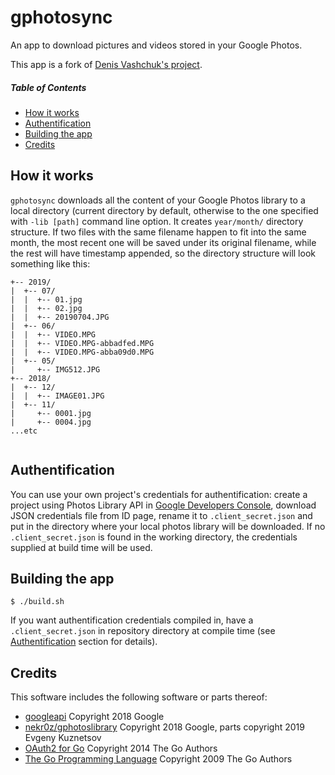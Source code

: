 # gphotosync
An app to download pictures and videos stored in  your Google Photos.

This app is a fork of [Denis Vashchuk's project](https://gitlab.com/denis4net/gphotosync).

##### Table of Contents
* [How it works](#how-it-works)
* [Authentification](#authentification)
* [Building the app](#building-the-app)
* [Credits](#credits)

## How it works
`gphotosync` downloads all the content of your Google Photos library to a local directory (current directory by default, otherwise to the one specified with `-lib [path]` command line option. It creates `year/month/` directory structure. If two files with the same filename happen to fit into the same month, the most recent one will be saved under its original filename, while the rest will have timestamp appended, so the directory structure will look something like this:
```
+-- 2019/
|  +-- 07/
|  |  +-- 01.jpg
|  |  +-- 02.jpg
|  |  +-- 20190704.JPG
|  +-- 06/
|  |  +-- VIDEO.MPG
|  |  +-- VIDEO.MPG-abbadfed.MPG
|  |  +-- VIDEO.MPG-abba09d0.MPG
|  +-- 05/
|     +-- IMG512.JPG
+-- 2018/
|  +-- 12/
|  |  +-- IMAGE01.JPG
|  +-- 11/
|     +-- 0001.jpg
|     +-- 0004.jpg
...etc
         
```

## Authentification
You can use your own project's credentials for authentification: create a project using Photos Library API in [Google Developers Console](https://console.developers.google.com), download JSON credentials file from ID page, rename it to `.client_secret.json` and put in the directory where your local photos library will be downloaded. If no `.client_secret.json` is found in the working directory, the credentials supplied at build time will be used.

## Building the app
```
$ ./build.sh
```
If you want authentification credentials compiled in, have a `.client_secret.json` in repository directory at compile time (see [Authentification](#authentification) section for details).

## Credits
This software includes the following software or parts thereof:
* [googleapi](https://google.golang.org/api/googleapi) Copyright 2018 Google
* [nekr0z/gphotoslibrary](https://github.com/nekr0z/gphotoslibrary) Copyright 2018 Google, parts copyright 2019 Evgeny Kuznetsov
* [OAuth2 for Go](https://github.com/golang/oauth2) Copyright 2014 The Go Authors
* [The Go Programming Language](https://golang.org) Copyright 2009 The Go Authors

